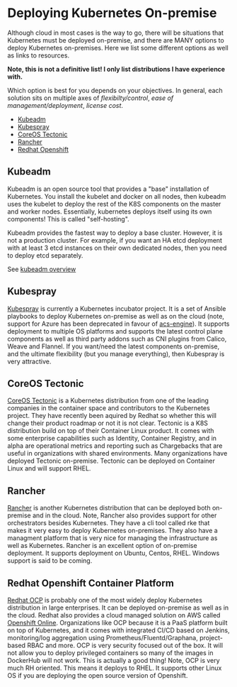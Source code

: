 # Deploying Kubernetes On-premise

Although cloud in most cases is the way to go, there will be situations that Kubernetes must be deployed on-premise, and there are MANY options to deploy Kubernetes on-premises.  Here we list some different options as well as links to resources. 

**Note, this is not a definitive list! I only list distributions I have experience with.**  

Which option is best for you depends on your objectives.  In general, each solution sits on multiple axes of *flexibilty/control*, *ease of management/deployment*, *license cost*.  

- [Kubeadm](#markdown-header-kubeadm)
- [Kubespray](#markdown-header-kubespray)
- [CoreOS Tectonic](#markdown-header-coreos-tectonic)
- [Rancher](#markdown-header-rancher)
- [Redhat Openshift](#markdown-header-redhat-openshift)

## Kubeadm 

Kubeadm is an open source tool that provides a "base" installation of Kubernetes.  You install the kubelet and docker on all nodes, then kubeadm uses the kubelet to deploy the rest of the K8S components on the master and worker nodes.  Essentially, kubernetes deploys itself using its own components!  This is called "self-hosting".  

Kubeadm provides the fastest way to deploy a base cluster.  However, it is not a production cluster.  For example, if you want an HA etcd deployment with at least 3 etcd instances on their own dedicated nodes, then you need to deploy etcd separately.

See [kubeadm overview](https://kubernetes.io/docs/reference/setup-tools/kubeadm/kubeadm/)

## Kubespray

[Kubespray](https://github.com/kubernetes-incubator/kubespray) is currently a Kubernetes incubator project.  It is a set of Ansible playbooks to deploy Kubernetes on-premise as well as on the cloud (note, support for Azure has been deprecated in favour of [acs-engine](https://github.com/Azure/acs-engine)). It supports deployment to multiple OS platforms and supports the latest control plane components as well as third party addons such as CNI plugins from Calico, Weave and Flannel.  If you want/need the latest components on-premise, and the ultimate flexibility (but you manage everything), then Kubespray is very attractive. 
## CoreOS Tectonic 

[CoreOS Tectonic](https://coreos.com/tectonic/) is a Kubernetes distribution from one of the leading companies in the container space and contributors to the Kubernetes project.  They have recently been aquired by Redhat so whether this will change their product roadmap or not it is not clear.  Tectonic is a K8S distribution build on top of their Container Linux product.  It comes with some enterprise capabilities such as Identity, Container Registry, and in alpha are operational metrics and reporting such as Chargebacks that are useful in organizations with shared environments.  Many organizations have deployed Tectonic on-premise.  Tectonic can be deployed on Container Linux and will support RHEL.
## Rancher

[Rancher](https://rancher.com/kubernetes/) is another Kubernetes distribution that can be deployed both on-premise and in the cloud.  Note, Rancher also provides support for other orchestrators besides Kubernetes.  They have a cli tool called rke that makes it very easy to deploy Kubernetes on-premises.  They also have a managment platform that is very nice for managing the infrastructure as well as Kubernetes.  Rancher is an excellent option of on-premise deployment.  It supports deployment on Ubuntu, Centos, RHEL.  Windows support is said to be coming.

## Redhat Openshift Container Platform

[Redhat OCP](https://www.openshift.com/container-platform/index.html) is probably one of the most widely deploy Kubernetes distribution in large enterprises.  It can be deployed on-premise as well as in the cloud.  Redhat also provides a cloud managed solution on AWS called [Openshift Online](https://www.openshift.com/pricing/index.html).  Organizations like OCP because it is a PaaS platform built on top of Kubernetes, and it comes with integrated CI/CD based on Jenkins, monitoring/log aggregation using Prometheus/Fluentd/Graphana, project-based RBAC and more.  OCP is very security focused out of the box.  It will not allow you to deploy privileged containers so many of the images in DockerHub will not work.  This is actually a good thing!  Note, OCP is very much RH oriented.  This means it deploys to RHEL.  It supports other Linux OS if you are deploying the open source version of Openshift.  
